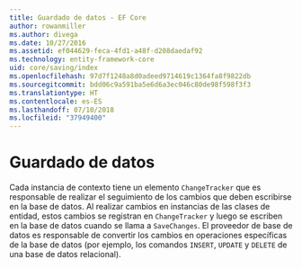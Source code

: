 ```yaml
---
title: Guardado de datos - EF Core
author: rowanmiller
ms.author: divega
ms.date: 10/27/2016
ms.assetid: ef044629-feca-4fd1-a48f-d208daedaf92
ms.technology: entity-framework-core
uid: core/saving/index
ms.openlocfilehash: 97d7f1248a8d0adeed9714619c1364fa8f9822db
ms.sourcegitcommit: bdd06c9a591ba5e6d6a3ec046c80de98f598f3f3
ms.translationtype: HT
ms.contentlocale: es-ES
ms.lasthandoff: 07/10/2018
ms.locfileid: "37949400"
---
```

# <a name="saving-data"></a>Guardado de datos

Cada instancia de contexto tiene un elemento `ChangeTracker` que es responsable de realizar el seguimiento de los cambios que deben escribirse en la base de datos. Al realizar cambios en instancias de las clases de entidad, estos cambios se registran en `ChangeTracker` y luego se escriben en la base de datos cuando se llama a `SaveChanges`. El proveedor de base de datos es responsable de convertir los cambios en operaciones específicas de la base de datos (por ejemplo, los comandos `INSERT`, `UPDATE` y `DELETE` de una base de datos relacional).
